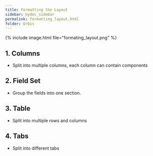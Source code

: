```yaml
---
title: Formatting the Layout
sidebar: mydoc_sidebar
permalink: formatting_layout.html
folder: Orbis
---
```


{% include image.html file="formating_layout.png" %}

## 1. Columns
* Split into multiple columns, each column can contain components

## 2. Field Set
* Group the fields into one section.

## 3. Table
* Split into multiple rows and columns

## 4. Tabs
* Split into different tabs
